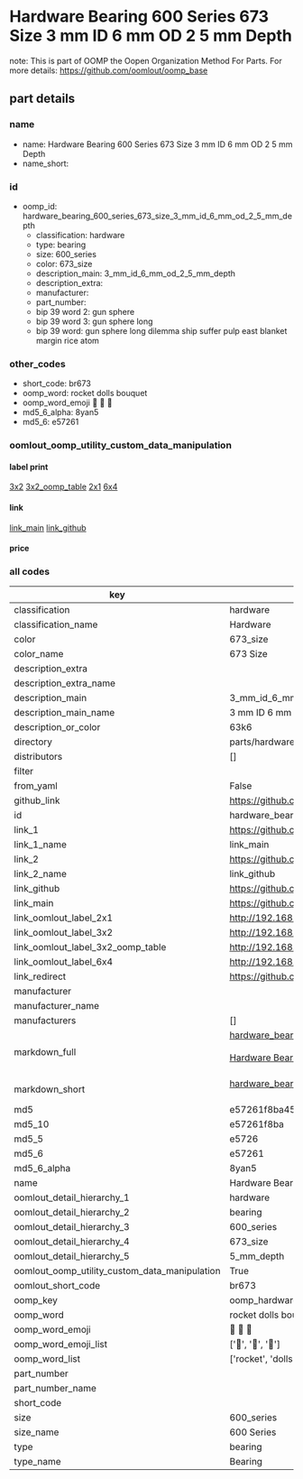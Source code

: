 # Hardware Bearing 600 Series 673 Size 3 mm ID 6 mm OD 2 5 mm Depth  

note: This is part of OOMP the Oopen Organization Method For Parts. For more details: https://github.com/oomlout/oomp_base

##  part details
  







### name
* name: Hardware Bearing 600 Series 673 Size 3 mm ID 6 mm OD 2 5 mm Depth
* name_short: 
### id
* oomp_id: hardware_bearing_600_series_673_size_3_mm_id_6_mm_od_2_5_mm_depth
  * classification: hardware
  * type: bearing
  * size: 600_series
  * color: 673_size
  * description_main: 3_mm_id_6_mm_od_2_5_mm_depth
  * description_extra: 
  * manufacturer: 
  * part_number: 
  * bip 39 word 2: gun sphere
  * bip 39 word 3: gun sphere long
  * bip 39 word: gun sphere long dilemma ship suffer pulp east blanket margin rice atom

### other_codes
* short_code: br673
* oomp_word: rocket dolls bouquet
* oomp_word_emoji :rocket: :dolls: :bouquet:
* md5_6_alpha: 8yan5
* md5_6: e57261






### oomlout_oomp_utility_custom_data_manipulation
#### label print
[3x2](http://192.168.1.245:1112/?label=oomp%208yan5)
[3x2_oomp_table](http://192.168.1.108:1112/?label=oomp%208yan5)
[2x1](http://192.168.1.242:1112/?label=oomp%208yan5)
[6x4](http://192.168.1.55:1112/?label=oomp%208yan5)    

#### link

[link_main](https://github.com/oomlout/oomlout_oomp_version_1_messy/tree/main/parts/hardware_bearing_600_series_673_size_3_mm_id_6_mm_od_2_5_mm_depth) [link_github](https://github.com/oomlout/oomlout_oomp_version_1_messy/tree/main/parts/hardware_bearing_600_series_673_size_3_mm_id_6_mm_od_2_5_mm_depth)                             

#### price







### all codes 
| key | value |  
| --- | --- |  
| classification | hardware |  
| classification_name | Hardware |  
| color | 673_size |  
| color_name | 673 Size |  
| description_extra |  |  
| description_extra_name |  |  
| description_main | 3_mm_id_6_mm_od_2_5_mm_depth |  
| description_main_name | 3 mm ID 6 mm OD 2 5 mm Depth |  
| description_or_color | 63k6 |  
| directory | parts/hardware_bearing_600_series_673_size_3_mm_id_6_mm_od_2_5_mm_depth |  
| distributors | [] |  
| filter |  |  
| from_yaml | False |  
| github_link | https://github.com/oomlout/oomlout_oomp_part_src/tree/main/parts/hardware_bearing_600_series_673_size_3_mm_id_6_mm_od_2_5_mm_depth |  
| id | hardware_bearing_600_series_673_size_3_mm_id_6_mm_od_2_5_mm_depth |  
| link_1 | https://github.com/oomlout/oomlout_oomp_version_1_messy/tree/main/parts/hardware_bearing_600_series_673_size_3_mm_id_6_mm_od_2_5_mm_depth |  
| link_1_name | link_main |  
| link_2 | https://github.com/oomlout/oomlout_oomp_version_1_messy/tree/main/parts/hardware_bearing_600_series_673_size_3_mm_id_6_mm_od_2_5_mm_depth |  
| link_2_name | link_github |  
| link_github | https://github.com/oomlout/oomlout_oomp_version_1_messy/tree/main/parts/hardware_bearing_600_series_673_size_3_mm_id_6_mm_od_2_5_mm_depth |  
| link_main | https://github.com/oomlout/oomlout_oomp_version_1_messy/tree/main/parts/hardware_bearing_600_series_673_size_3_mm_id_6_mm_od_2_5_mm_depth |  
| link_oomlout_label_2x1 | http://192.168.1.242:1112/?label=oomp%208yan5 |  
| link_oomlout_label_3x2 | http://192.168.1.245:1112/?label=oomp%208yan5 |  
| link_oomlout_label_3x2_oomp_table | http://192.168.1.108:1112/?label=oomp%208yan5 |  
| link_oomlout_label_6x4 | http://192.168.1.55:1112/?label=oomp%208yan5 |  
| link_redirect | https://github.com/oomlout/oomlout_oomp_version_1_messy/tree/main/parts/hardware_bearing_600_series_673_size_3_mm_id_6_mm_od_2_5_mm_depth |  
| manufacturer |  |  
| manufacturer_name |  |  
| manufacturers | [] |  
| markdown_full | [hardware_bearing_600_series_673_size_3_mm_id_6_mm_od_2_5_mm_depth](none)<br>[](none)<br>[Hardware Bearing 600 Series 673 Size 3 Mm Id 6 Mm Od 2 5 Mm Depth](none)<br><br> |  
| markdown_short | [hardware_bearing_600_series_673_size_3_mm_id_6_mm_od_2_5_mm_depth](none)<br><br> |  
| md5 | e57261f8ba45b5af62e303e307b45b3f |  
| md5_10 | e57261f8ba |  
| md5_5 | e5726 |  
| md5_6 | e57261 |  
| md5_6_alpha | 8yan5 |  
| name | Hardware Bearing 600 Series 673 Size 3 mm ID 6 mm OD 2 5 mm Depth |  
| oomlout_detail_hierarchy_1 | hardware |  
| oomlout_detail_hierarchy_2 | bearing |  
| oomlout_detail_hierarchy_3 | 600_series |  
| oomlout_detail_hierarchy_4 | 673_size |  
| oomlout_detail_hierarchy_5 | 5_mm_depth |  
| oomlout_oomp_utility_custom_data_manipulation | True |  
| oomlout_short_code | br673 |  
| oomp_key | oomp_hardware_bearing_600_series_673_size_3_mm_id_6_mm_od_2_5_mm_depth |  
| oomp_word | rocket dolls bouquet |  
| oomp_word_emoji | :rocket: :dolls: :bouquet: |  
| oomp_word_emoji_list | [':rocket:', ':dolls:', ':bouquet:'] |  
| oomp_word_list | ['rocket', 'dolls', 'bouquet'] |  
| part_number |  |  
| part_number_name |  |  
| short_code |  |  
| size | 600_series |  
| size_name | 600 Series |  
| type | bearing |  
| type_name | Bearing |  
